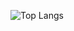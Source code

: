 ![Top Langs](https://github-readme-stats.vercel.app/api/top-langs/?username=civarrya&layout=compact)
